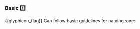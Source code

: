 <div id="title">

### Basic :one:

<span id="prereqs"></span>

</div>
<span id="outcomes">{{glyphicon_flag}} Can follow basic guidelines for naming :one:</span>

<div id="body">

<include src="nounsAndVerbsAsNames/unit-inParent-asPanel.md" boilerplate />
<include src="useStandardWords/unit-inParent-asPanel.md" boilerplate />

</div>

<div id="extras">
</div>